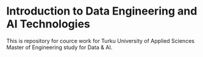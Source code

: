 # Introduction to Data Engineering and AI Technologies

This is repository for cource work for Turku University of Applied Sciences Master of Engineering study for Data & AI.
